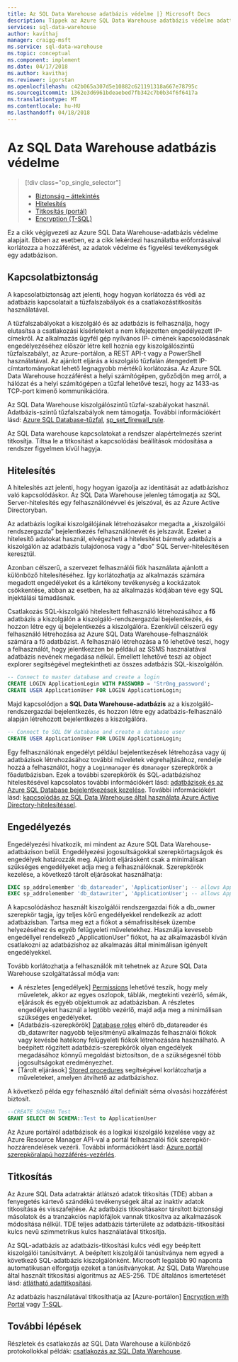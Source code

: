```yaml
---
title: Az SQL Data Warehouse adatbázis védelme |} Microsoft Docs
description: Tippek az Azure SQL Data Warehouse adatbázis védelme adattárházzal történő, megoldások.
services: sql-data-warehouse
author: kavithaj
manager: craigg-msft
ms.service: sql-data-warehouse
ms.topic: conceptual
ms.component: implement
ms.date: 04/17/2018
ms.author: kavithaj
ms.reviewer: igorstan
ms.openlocfilehash: c42b065a307d5e10882c621191318a667e78795c
ms.sourcegitcommit: 1362e3d6961bdeaebed7fb342c7b0b34f6f6417a
ms.translationtype: MT
ms.contentlocale: hu-HU
ms.lasthandoff: 04/18/2018
---
```

# <a name="secure-a-database-in-sql-data-warehouse"></a>Az SQL Data Warehouse adatbázis védelme
> [!div class="op_single_selector"]
> * [Biztonság – áttekintés](sql-data-warehouse-overview-manage-security.md)
> * [Hitelesítés](sql-data-warehouse-authentication.md)
> * [Titkosítás (portál)](sql-data-warehouse-encryption-tde.md)
> * [Encryption (T-SQL)](sql-data-warehouse-encryption-tde-tsql.md)
> 
> 

Ez a cikk végigvezeti az Azure SQL Data Warehouse-adatbázis védelme alapjait. Ebben az esetben, ez a cikk lekérdezi használatba erőforrásaival korlátozza a hozzáférést, az adatok védelme és figyelési tevékenységek egy adatbázison.

## <a name="connection-security"></a>Kapcsolatbiztonság
A kapcsolatbiztonság azt jelenti, hogy hogyan korlátozza és védi az adatbázis kapcsolatait a tűzfalszabályok és a csatlakozástitkosítás használatával.

A tűzfalszabályokat a kiszolgáló és az adatbázis is felhasználja, hogy elutasítsa a csatlakozási kísérleteket a nem kifejezetten engedélyezett IP-címekről. Az alkalmazás ügyfél gép nyilvános IP- címének kapcsolódásának engedélyezéséhez először létre kell hoznia egy kiszolgálószintű tűzfalszabályt, az Azure-portálon, a REST API-t vagy a PowerShell használatával. Az ajánlott eljárás a kiszolgáló tűzfalán átengedett IP-címtartományokat lehető legnagyobb mértékű korlátozása.  Az Azure SQL Data Warehouse hozzáférést a helyi számítógépen, győződjön meg arról, a hálózat és a helyi számítógépen a tűzfal lehetővé teszi, hogy az 1433-as TCP-port kimenő kommunikációra.  

Az SQL Data Warehouse kiszolgálószintű tűzfal-szabályokat használ. Adatbázis-szintű tűzfalszabályok nem támogatja. További információkért lásd: [Azure SQL Database-tűzfal][Azure SQL Database firewall], [sp_set_firewall_rule][sp_set_firewall_rule].

Az SQL Data warehouse kapcsolatokat a rendszer alapértelmezés szerint titkosítja.  Tiltsa le a titkosítást a kapcsolódási beállítások módosítása a rendszer figyelmen kívül hagyja.

## <a name="authentication"></a>Hitelesítés
A hitelesítés azt jelenti, hogy hogyan igazolja az identitását az adatbázishoz való kapcsolódáskor. Az SQL Data Warehouse jelenleg támogatja az SQL Server-hitelesítés egy felhasználónévvel és jelszóval, és az Azure Active Directoryban. 

Az adatbázis logikai kiszolgálójának létrehozásakor megadta a „kiszolgálói rendszergazda” bejelentkezés felhasználónevét és jelszavát. Ezeket a hitelesítő adatokat használ, elvégezheti a hitelesítést bármely adatbázis a kiszolgálón az adatbázis tulajdonosa vagy a "dbo" SQL Server-hitelesítésen keresztül.

Azonban célszerű, a szervezet felhasználói fiók használata ajánlott a különböző hitelesítéséhez. Így korlátozhatja az alkalmazás számára megadott engedélyeket és a kártékony tevékenység a kockázatok csökkentése, abban az esetben, ha az alkalmazás kódjában téve egy SQL injektálási támadásnak. 

Csatlakozás SQL-kiszolgáló hitelesített felhasználó létrehozásához a **fő** adatbázis a kiszolgálón a kiszolgáló-rendszergazdai bejelentkezés, és hozzon létre egy új bejelentkezés a kiszolgálóra.  Ezenkívül célszerű egy felhasználó létrehozása az Azure SQL Data Warehouse-felhasználók számára a fő adatbázist. A felhasználó létrehozása a fő lehetővé teszi, hogy a felhasználót, hogy jelentkezzen be például az SSMS használatával adatbázis nevének megadása nélkül.  Emellett lehetővé teszi az object explorer segítségével megtekintheti az összes adatbázis SQL-kiszolgálón.

```sql
-- Connect to master database and create a login
CREATE LOGIN ApplicationLogin WITH PASSWORD = 'Str0ng_password';
CREATE USER ApplicationUser FOR LOGIN ApplicationLogin;
```

Majd kapcsolódjon a **SQL Data Warehouse-adatbázis** az a kiszolgáló-rendszergazdai bejelentkezés, és hozzon létre egy adatbázis-felhasználó alapján létrehozott bejelentkezés a kiszolgálóra.

```sql
-- Connect to SQL DW database and create a database user
CREATE USER ApplicationUser FOR LOGIN ApplicationLogin;
```

Egy felhasználónak engedélyt például bejelentkezések létrehozása vagy új adatbázisok létrehozásához további műveletek végrehajtásához, rendelje hozzá a felhasználót, hogy a `Loginmanager` és `dbmanager` szerepkörök a főadatbázisban. Ezek a további szerepkörök és SQL-adatbázishoz hitelesítésével kapcsolatos további információkért lásd: [adatbázisok és az Azure SQL Database bejelentkezések kezelése][Managing databases and logins in Azure SQL Database].  További információkért lásd: [kapcsolódás az SQL Data Warehouse által használata Azure Active Directory-hitelesítéssel][Connecting to SQL Data Warehouse By Using Azure Active Directory Authentication].

## <a name="authorization"></a>Engedélyezés
Engedélyezési hivatkozik, mi mindent az Azure SQL Data Warehouse-adatbázison belül. Engedélyezési jogosultságokkal szerepkörtagságok és engedélyek határozzák meg. Ajánlott eljárásként csak a minimálisan szükséges engedélyeket adja meg a felhasználóknak. Szerepkörök kezelése, a következő tárolt eljárásokat használhatja:

```sql
EXEC sp_addrolemember 'db_datareader', 'ApplicationUser'; -- allows ApplicationUser to read data
EXEC sp_addrolemember 'db_datawriter', 'ApplicationUser'; -- allows ApplicationUser to write data
```

A kapcsolódáshoz használt kiszolgálói rendszergazdai fiók a db_owner szerepkör tagja, így teljes körű engedélyekkel rendelkezik az adott adatbázisban. Tartsa meg ezt a fiókot a sémafrissítések üzembe helyezéséhez és egyéb felügyeleti műveletekhez. Használja kevesebb engedéllyel rendelkező „ApplicationUser” fiókot, ha az alkalmazásból kíván csatlakozni az adatbázishoz az alkalmazás által minimálisan igényelt engedélyekkel.

Tovább korlátozhatja a felhasználók mit tehetnek az Azure SQL Data Warehouse szolgáltatással módja van:

* A részletes [engedélyek] [ Permissions] lehetővé teszik, hogy mely műveletek, akkor az egyes oszlopok, táblák, megtekinti vezérlő, sémák, eljárások és egyéb objektumok az adatbázisban. A részletes engedélyeket használ a legtöbb vezérlő, majd adja meg a minimálisan szükséges engedélyeket. 
* [Adatbázis-szerepkörök] [ Database roles] eltérő db_datareader és db_datawriter nagyobb teljesítményű alkalmazás felhasználói fiókok vagy kevésbé hatékony felügyeleti fiókok létrehozására használható. A beépített rögzített adatbázis-szerepkörök olyan engedélyek megadásához könnyű megoldást biztosítson, de a szükségesnél több jogosultságokat eredményezhet.
* [Tárolt eljárások] [ Stored procedures] segítségével korlátozhatja a műveleteket, amelyen átvihető az adatbázishoz.

A következő példa egy felhasználó által definiált séma olvasási hozzáférést biztosít.
```sql
--CREATE SCHEMA Test
GRANT SELECT ON SCHEMA::Test to ApplicationUser
```

Az Azure portálról adatbázisok és a logikai kiszolgáló kezelése vagy az Azure Resource Manager API-val a portál felhasználói fiók szerepkör-hozzárendelések vezérli. További információkért lásd: [Azure portál szerepköralapú hozzáférés-vezérlés][Role-based access control in Azure portal].

## <a name="encryption"></a>Titkosítás
Az Azure SQL Data adatraktár átlátszó adatok titkosítás (TDE) abban a fenyegetés kártevő szándékú tevékenységek által az inaktív adatok titkosítása és visszafejtése.  Az adatbázis titkosításakor társított biztonsági másolatok és a tranzakciós naplófájlok vannak titkosítva az alkalmazások módosítása nélkül. TDE teljes adatbázis tárterülete az adatbázis-titkosítási kulcs nevű szimmetrikus kulcs használatával titkosítja. 

Az SQL-adatbázis az adatbázis-titkosítási kulcs védi egy beépített kiszolgálói tanúsítványt. A beépített kiszolgálói tanúsítványa nem egyedi a következő SQL-adatbázis kiszolgálónként. Microsoft legalább 90 naponta automatikusan elforgatja ezeket a tanúsítványokat. Az SQL Data Warehouse által használt titkosítási algoritmus az AES-256. TDE általános ismertetését lásd: [átlátható adattitkosítási][Transparent Data Encryption].

Az adatbázis használatával titkosíthatja az [Azure-portálon] [ Encryption with Portal] vagy [T-SQL][Encryption with TSQL].

## <a name="next-steps"></a>További lépések
Részletek és csatlakozás az SQL Data Warehouse a különböző protokollokkal példák: [csatlakozás az SQL Data Warehouse][Connect to SQL Data Warehouse].

<!--Image references-->

<!--Article references-->
[Connect to SQL Data Warehouse]: ./sql-data-warehouse-connect-overview.md
[Encryption with Portal]: ./sql-data-warehouse-encryption-tde.md
[Encryption with TSQL]: ./sql-data-warehouse-encryption-tde-tsql.md
[Connecting to SQL Data Warehouse By Using Azure Active Directory Authentication]: ./sql-data-warehouse-authentication.md

<!--MSDN references-->
[Azure SQL Database firewall]: https://msdn.microsoft.com/library/ee621782.aspx
[sp_set_firewall_rule]: https://msdn.microsoft.com/library/dn270017.aspx
[sp_set_database_firewall_rule]: https://msdn.microsoft.com/library/dn270010.aspx
[Database roles]: https://msdn.microsoft.com/library/ms189121.aspx
[Managing databases and logins in Azure SQL Database]: https://msdn.microsoft.com/library/ee336235.aspx
[Permissions]: https://msdn.microsoft.com/library/ms191291.aspx
[Stored procedures]: https://msdn.microsoft.com/library/ms190782.aspx
[Transparent Data Encryption]: https://msdn.microsoft.com/library/bb934049.aspx
[Azure portal]: https://portal.azure.com/

<!--Other Web references-->
[Role-based access control in Azure portal]: https://azure.microsoft.com/documentation/articles/role-based-access-control-configure
